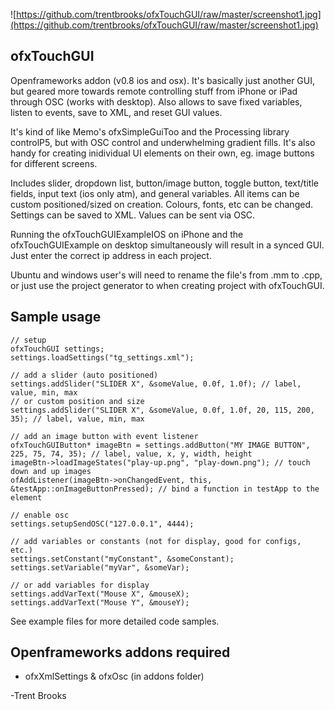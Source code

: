 ![https://github.com/trentbrooks/ofxTouchGUI/raw/master/screenshot1.jpg](https://github.com/trentbrooks/ofxTouchGUI/raw/master/screenshot1.jpg)
## ofxTouchGUI ##
Openframeworks addon (v0.8 ios and osx). It's basically just another GUI, but geared more towards remote controlling stuff from iPhone or iPad through OSC (works with desktop). Also allows to save fixed variables, listen to events, save to XML, and reset GUI values.

It's kind of like Memo's ofxSimpleGuiToo and the Processing library controlP5, but with OSC control and underwhelming gradient fills. It's also handy for creating inidividual UI elements on their own, eg. image buttons for different screens.

Includes slider, dropdown list, button/image button, toggle button, text/title fields, input text (ios only atm), and general variables. All items can be custom positioned/sized on creation. Colours, fonts, etc can be changed. Settings can be saved to XML. Values can be sent via OSC.

Running the ofxTouchGUIExampleIOS on iPhone and the ofxTouchGUIExample on desktop simultaneously will result in a synced GUI. Just enter the correct ip address in each project.

Ubuntu and windows user's will need to rename the file's from .mm to .cpp, or just use the project generator to when creating project with ofxTouchGUI.

## Sample usage ##
	// setup
	ofxTouchGUI settings;
	settings.loadSettings("tg_settings.xml");

	// add a slider (auto positioned)
	settings.addSlider("SLIDER X", &someValue, 0.0f, 1.0f); // label, value, min, max
	// or custom position and size
	settings.addSlider("SLIDER X", &someValue, 0.0f, 1.0f, 20, 115, 200, 35); // label, value, min, max

	// add an image button with event listener
	ofxTouchGUIButton* imageBtn = settings.addButton("MY IMAGE BUTTON", 225, 75, 74, 35); // label, value, x, y, width, height
	imageBtn->loadImageStates("play-up.png", "play-down.png"); // touch down and up images
	ofAddListener(imageBtn->onChangedEvent, this, &testApp::onImageButtonPressed); // bind a function in testApp to the element

	// enable osc
	settings.setupSendOSC("127.0.0.1", 4444);

	// add variables or constants (not for display, good for configs, etc.)
	settings.setConstant("myConstant", &someConstant);
    settings.setVariable("myVar", &someVar);

    // or add variables for display
    settings.addVarText("Mouse X", &mouseX); 
    settings.addVarText("Mouse Y", &mouseY);

See example files for more detailed code samples.

## Openframeworks addons required ##
* 	ofxXmlSettings & ofxOsc (in addons folder)

-Trent Brooks